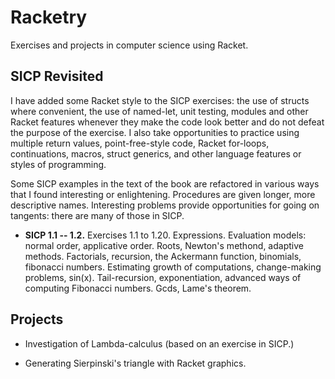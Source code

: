 # Racketry

Exercises and projects in computer science using Racket.

## SICP Revisited

I have added some Racket style to the SICP
exercises: the use of structs where
convenient, the use of named-let, unit testing,
modules and other Racket features whenever 
they make the code look better and do not defeat 
the purpose of the exercise. I also take opportunities
to practice using multiple return values, point-free-style code,
Racket for-loops, continuations, macros, struct generics,
and other language features or styles of programming.

Some SICP examples in the text of the book are refactored 
in various ways that I found interesting or 
enlightening. Procedures are given longer, more
descriptive names. Interesting problems provide opportunities for
going on tangents: there are many of those in SICP.

* **SICP 1.1 -- 1.2.** Exercises 1.1 to 1.20. Expressions. 
Evaluation models: normal order, applicative order. 
Roots, Newton's methond, adaptive methods. Factorials, 
recursion, the Ackermann function, binomials, fibonacci numbers. 
Estimating growth of computations, change-making problems, sin(x). 
Tail-recursion, exponentiation, advanced ways of computing 
Fibonacci numbers. Gcds, Lame's theorem.



## Projects

* Investigation of Lambda-calculus (based on an exercise in SICP.) 

* Generating Sierpinski's triangle with Racket graphics.




